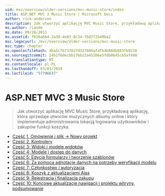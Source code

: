 ```yaml
---
uid: mvc/overview/older-versions/mvc-music-store/index
title: ASP.NET MVC 3 Music Store | Microsoft Docs
author: rick-anderson
description: Jak utworzyć aplikację MVC Music Store, przykładową aplikację, która sprzedaje utworów muzycznych albumy online i implementującej administrowania lokacją w użytkownika logowania...
ms.author: riande
ms.date: 09/28/2011
ms.assetid: f016a6b4-2a38-4e83-8c34-f6d7f2b49ba2
msc.legacyurl: /mvc/overview/older-versions/mvc-music-store
msc.type: chapter
ms.openlocfilehash: 4ba5cfb737027d337606afdfb4b804b883fb9238
ms.sourcegitcommit: 24b1f6decbb17bb22a45166e5fdb0845c65af498
ms.translationtype: MT
ms.contentlocale: pl-PL
ms.lasthandoff: 03/01/2019
ms.locfileid: "57796637"
---
```

<a name="aspnet-mvc-3-music-store"></a>ASP.NET MVC 3 Music Store
====================
> Jak utworzyć aplikację MVC Music Store, przykładową aplikację, która sprzedaje utworów muzycznych albumy online i który implementuje administrowania lokacją logowania użytkowników i zakupów funkcji koszyka.


- [Część 1. Omówienie i plik -> Nowy projekt](mvc-music-store-part-1.md)
- [Część 2. Kontrolery](mvc-music-store-part-2.md)
- [Część 3: Widoki i modele widoków](mvc-music-store-part-3.md)
- [Część 4: Modele i dostęp do danych](mvc-music-store-part-4.md)
- [Część 5: Edycja formularzy i tworzenie szablonów](mvc-music-store-part-5.md)
- [Część 6: Za pomocą adnotacje danych na potrzeby weryfikacji modelu](mvc-music-store-part-6.md)
- [Część 7: Członkostwo i autoryzacja](mvc-music-store-part-7.md)
- [Część 8: Koszyk z aktualizacjami Ajax](mvc-music-store-part-8.md)
- [Część 9: Rejestracja i finalizacja zakupu](mvc-music-store-part-9.md)
- [Część 10: Końcowe aktualizacje nawigacji i projektu witryny, podsumowanie](mvc-music-store-part-10.md)
